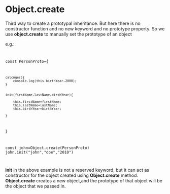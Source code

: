 # Object.create

Third way to create a prototypal inheritance. But here there is no constructor function and no new keyword and no prototype property. So we use **object.create** to manually set the prototype of an object

e.g.:<code>

const PersonProto={

    calcAge(){
        console.log(this.birthYear-2000);
    }


    init(firstName,lastName,birthYear){

        this.firstName=firstName;
        this.lastName=lastName;
        this.birthYear=birthYear;

    }

}

const john=Object.create(PersonProto)
john.init("john","doe","2010")

</code>

**init** in the above example is not a reserved keyword, but it can act as constructor for the object created using **Object.create** method.
**Object.create** creates a new object,and the prototype of that object will be the object that we passed in.
